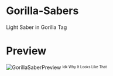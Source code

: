 # Gorilla-Sabers
Light Saber in Gorilla Tag

# Preview

![GorillaSaberPreview](https://github.com/LEPHROGFISH/Gorilla-Sabers/assets/97571346/2d6c868e-33df-4a7c-b942-babf9723212f)
<sup><sub>Idk Why It Looks Like That</sub></sup>
